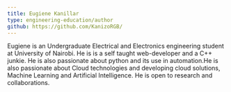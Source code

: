 ```yaml
---
title: Eugiene Kanillar
type: engineering-education/author
github: https://github.com/KanizoRGB/ 
---
```

Eugiene is an Undergraduate Electrical and Electronics engineering student at University of Nairobi. He is is a self taught web-developer and a C++ junkie. He is also passionate about python and its use in automation.He is also passionate about Cloud technologies and developing cloud solutions, Machine Learning and Artificial Intelligence. He is open to research and collaborations.